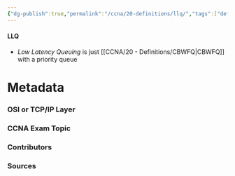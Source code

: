 ```yaml
---
{"dg-publish":true,"permalink":"/ccna/20-definitions/llq/","tags":["defs_ccna"]}
---
```


#### LLQ
- *Low Latency Queuing* is just [[CCNA/20 - Definitions/CBWFQ\|CBWFQ]] with a priority queue


# Metadata
### OSI or TCP/IP Layer

### CCNA Exam Topic

### Contributors

### Sources
